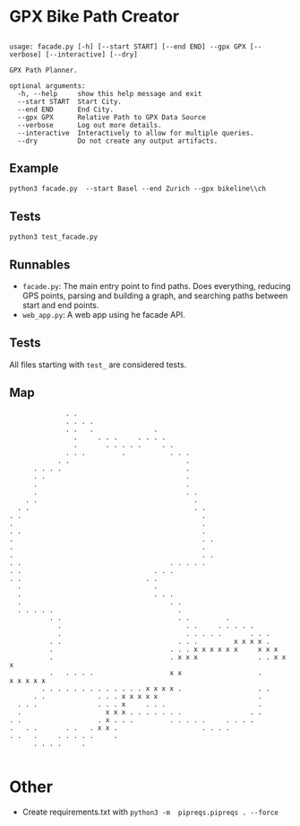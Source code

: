 # GPX Bike Path Creator
##
```
usage: facade.py [-h] [--start START] [--end END] --gpx GPX [--verbose] [--interactive] [--dry]

GPX Path Planner.

optional arguments:
  -h, --help     show this help message and exit
  --start START  Start City.
  --end END      End City.
  --gpx GPX      Relative Path to GPX Data Source
  --verbose      Log out more details.
  --interactive  Interactively to allow for multiple queries.
  --dry          Do not create any output artifacts.
```

## Example
```
python3 facade.py  --start Basel --end Zurich --gpx bikeline\\ch
```

## Tests
```
python3 test_facade.py
```

## Runnables
* `facade.py`: The main entry point to find paths. Does everything, reducing GPS points, parsing and building a graph, and searching paths between start and end points.
* `web_app.py`: A web app using he facade API.

## Tests
All files starting with `test_` are considered tests.

## Map
```
              . .
              . . . .
              . .   .               .
                .     . . .     . . . .
                .       . . . . .     . .
              . . .         .           . . .
            . .                             .
      . . . .                               .
      . .                                   .
      .                                     .
      .                                     . .
    . .                                       .
  . .                                         . .
. .                                             .
.                                               .
. .                                             .
.                                               . .
.                                               .
.                                               . .
. .                                     . . . . .
. .                                 . . .
. .                               . .
  .                                 .
  .                                 . . .
  .                                     . .
  . . . . .                               .
          . .                             . .         .
            .                               . .     . . . . .
            .                               . . . . .       . . .
          . .                             . . .         x x x x .
          .                             . . . x x x x x x     x x x
          .                             . x x x               . . x x x
          .   . . . .                   x x                   .       x x x x x
        . . . . . . . . . . . . . x x x x .                   . .
      . .             . . . x x x x x                         .
  . . .               . . . x     . . .                       .
  .                     x x x . . . . . . .                 . .
. .                   . x . . .         . . . . .     . . . .
.   . .       . .   . x x .                     . . . .
. .   .     . . . . .     .
      . . . .     .


```

# Other
* Create requirements.txt with `python3 -m  pipreqs.pipreqs . --force`
